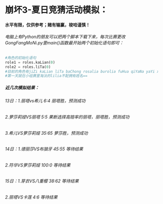 # 崩坏3-夏日竞猜活动模拟：

#### 水平有限，仅供参考；赌有输赢，梭哈谨慎！



###### 电脑上有Python的朋友可以把两个脚本下载下来，每次比赛更改GongFangMoNi.py里main()函数最开始两个初始化语句即可：

~~~python
#角色的初始化语句
role1 = roles.kaLian(0)
role2 = roles.liTa(0)
#目前的角色有jiZi kaLian liTa baChong rosalia burolia fuHua qiYaNa yaYi xiEr teriri
#第一天就在小组赛里淘汰的lilia不配拥有姓名==

~~~



##### 近几次模拟结果：

###### 13日：1.丽塔vs希儿 6:4 丽塔胜，预测成功

###### 2.萝莎莉娅VS丽塔  5:5 果断选择高赔率的丽塔，丽塔胜，预测成功

###### 3.希儿VS萝莎莉娅 35:65 萝莎胜，预测成功

###### 14日：1.德丽莎VS布狼牙 45:55 等待结果

###### 2.符华VS萝莎莉娅 100:0 等待结果

###### 15日：1.芽衣VS八重樱  38:62 等待结果

###### 2.丽塔VS卡莲 4:6 等待结果

